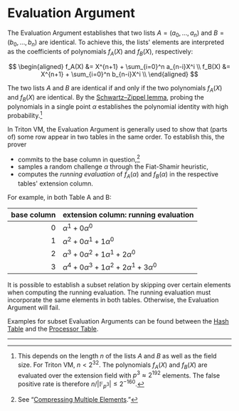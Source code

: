 # Evaluation Argument

The Evaluation Argument establishes that two lists $A = (a_0, \dots, a_n)$ and $B = (b_0, \dots, b_n)$ are identical.
To achieve this, the lists' elements are interpreted as the coefficients of polynomials $f_A(X)$ and $f_B(X)$, respectively:

$$
\begin{aligned}
f_A(X) &= X^{n+1} + \sum_{i=0}^n a_{n-i}X^i \\
f_B(X) &= X^{n+1} + \sum_{i=0}^n b_{n-i}X^i \\
\end{aligned}
$$

The two lists $A$ and $B$ are identical if and only if the two polynomials $f_A(X)$ and $f_B(X)$ are identical.
By the [Schwartz–Zippel lemma](https://en.wikipedia.org/wiki/Schwartz%E2%80%93Zippel_lemma), probing the polynomials in a single point $\alpha$ establishes the polynomial identity with high probability.[^1]

In Triton VM, the Evaluation Argument is generally used to show that (parts of) some row appear in two tables in the same order.
To establish this, the prover

- commits to the base column in question,[^2]
- samples a random challenge $\alpha$ through the Fiat-Shamir heuristic,
- computes the _running evaluation_ of $f_A(\alpha)$ and $f_B(\alpha)$ in the respective tables' extension column.

For example, in both Table A and B:

| base column | extension column: running evaluation                       |
|------------:|:-----------------------------------------------------------|
|           0 | $\alpha^1 + 0\alpha^0$                                     |
|           1 | $\alpha^2 + 0\alpha^1 + 1\alpha^0$                         |
|           2 | $\alpha^3 + 0\alpha^2 + 1\alpha^1 + 2\alpha^0$             |
|           3 | $\alpha^4 + 0\alpha^3 + 1\alpha^2 + 2\alpha^1 + 3\alpha^0$ |

It is possible to establish a subset relation by skipping over certain elements when computing the running evaluation.
The running evaluation must incorporate the same elements in both tables.
Otherwise, the Evaluation Argument will fail.

Examples for subset Evaluation Arguments can be found between the [Hash Table](hash-table.html#extension-columns) and the [Processor Table](processor-table.md#extension-colums).

---

[^1]: This depends on the length $n$ of the lists $A$ and $B$ as well as the field size.
For Triton VM, $n < 2^{32}$.
The polynomials $f_A(X)$ and $f_B(X)$ are evaluated over the extension field with $p^3 \approx 2^{192}$ elements.
The false positive rate is therefore $n / |\mathbb{F}_{p^3}| \leqslant 2^{-160}$.

[^2]: See “[Compressing Multiple Elements](table-linking.md#compressing-multiple-elements).”
